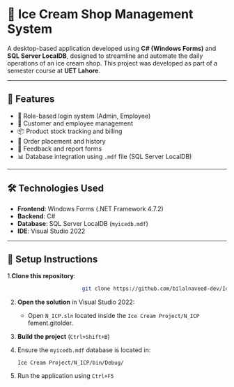# 🍦 Ice Cream Shop Management System

A desktop-based application developed using **C# (Windows Forms)** and **SQL Server LocalDB**, designed to streamline and automate the daily operations of an ice cream shop. This project was developed as part of a semester course at **UET Lahore**.

---

## 📌 Features

* 🔐 Role-based login system (Admin, Employee)
* 👤 Customer and employee management
* 📦 Product stock tracking and billing
* 🧾 Order placement and history
* 💬 Feedback and report forms
* 📊 Database integration using `.mdf` file (SQL Server LocalDB)

---

## 🛠️ Technologies Used

* **Frontend**: Windows Forms (.NET Framework 4.7.2)
* **Backend**: C#
* **Database**: SQL Server LocalDB (`myicedb.mdf`)
* **IDE**: Visual Studio 2022

---

## 🧩 Setup Instructions
1.**Clone this repository**:

   ```bash
                           git clone https://github.com/bilalnaveed-dev/Ice-Cream-Project
   ```
2. **Open the solution** in Visual Studio 2022:

      * Open `N_ICP.sln` located inside the `Ice Cream Project/N_ICP` fement.gitolder.
3. **Build the project** (`Ctrl+Shift+B`)
4. Ensure the `myicedb.mdf` database is located in:

    
      `Ice Cream Project/N_ICP/bin/Debug/`
5. Run the application using `Ctrl+F5`

